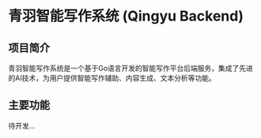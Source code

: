 # 青羽智能写作系统 (Qingyu Backend)

## 项目简介

青羽智能写作系统是一个基于Go语言开发的智能写作平台后端服务，集成了先进的AI技术，为用户提供智能写作辅助、内容生成、文本分析等功能。

## 主要功能

待开发...
